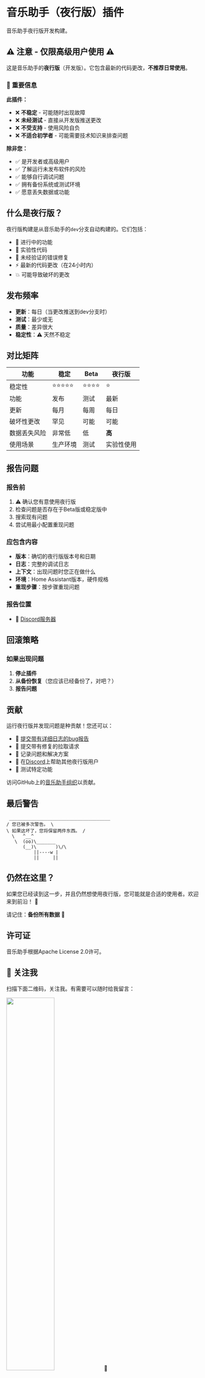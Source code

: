 # 音乐助手（夜行版）插件

音乐助手夜行版开发构建。

## ⚠️ 注意 - 仅限高级用户使用 ⚠️

这是音乐助手的**夜行版**（开发版）。它包含最新的代码更改，**不推荐日常使用**。

### 🔴 重要信息

**此插件：**

- ❌ **不稳定** - 可能随时出现故障
- ❌ **未经测试** - 直接从开发版推送更改
- ❌ **不受支持** - 使用风险自负
- ❌ **不适合初学者** - 可能需要技术知识来排查问题

**除非您：**

- ✅ 是开发者或高级用户
- ✅ 了解运行未发布软件的风险
- ✅ 能够自行调试问题
- ✅ 拥有备份系统或测试环境
- ✅ 愿意丢失数据或功能

## 什么是夜行版？

夜行版构建是从音乐助手的`dev`分支自动构建的。它们包括：

- 🚧 进行中的功能
- 🔬 实验性代码
- 🐛 未经验证的错误修复
- ⚡ 最新的代码更改（在24小时内）
- 💥 可能导致破坏的更改

## 发布频率

- **更新**：每日（当更改推送到dev分支时）
- **测试**：最少或无
- **质量**：差异很大
- **稳定性**：⚠️ 天然不稳定

## 对比矩阵

| 功能          | 稳定     | Beta     | 夜行版       |
| -------------- | -------- | -------- | ------------ |
| 稳定性        | ⭐⭐⭐⭐⭐ | ⭐⭐⭐⭐ | ⭐            |
| 功能          | 发布     | 测试    | 最新        |
| 更新          | 每月    | 每周    | 每日         |
| 破坏性更改    | 罕见     | 可能    | 可能        |
| 数据丢失风险   | 非常低   | 低      | **高**      |
| 使用场景      | 生产环境 | 测试    | 实验性使用  |

## 报告问题

### 报告前

1. ⚠️ 确认您有意使用夜行版
2. 检查问题是否存在于Beta版或稳定版中
3. 搜索现有问题
4. 尝试用最小配置重现问题

### 应包含内容

- **版本**：确切的夜行版版本号和日期
- **日志**：完整的调试日志
- **上下文**：出现问题时您正在做什么
- **环境**：Home Assistant版本，硬件规格
- **重现步骤**：按步骤重现问题

### 报告位置

- 💬 [Discord服务器](https://discord.gg/PZQ6RWbfeS)

## 回滚策略

### 如果出现问题

1. **停止插件**
2. **从备份恢复**（您应该已经备份了，对吧？）
3. **报告问题**

## 贡献

运行夜行版并发现问题是种贡献！您还可以：

- 🐛 [提交带有详细日志的bug报告](https://github.com/music-assistant/support)
- 🔧 提交带有修复的拉取请求
- 📝 记录问题和解决方案
- 💬 在[Discord](https://discord.gg/PZQ6RWbfeS)上帮助其他夜行版用户
- 🧪 测试特定功能

访问GitHub上的[音乐助手组织](https://github.com/music-assistant)以贡献。

## 最后警告

```
 _____________________________________
/ 您已被多次警告。 \
\ 如果这坏了，您将保留两件东西。 /
  \   ^__^
   \  (oo)\_______
      (__)\       )\/\
          ||----w |
          ||     ||
```

## 仍然在这里？

如果您已经读到这一步，并且仍然想使用夜行版，您可能就是合适的使用者。欢迎来到前沿！ 🚀

请记住：**备份所有数据** 💾

## 许可证

音乐助手根据Apache License 2.0许可。
## 📱 关注我

扫描下面二维码，关注我。有需要可以随时给我留言：

<img src="https://gitee.com/desmond_GT/hassio-addons/raw/main/WeChat_QRCode.png" width="50%" /> 📲

## ☕ 赞助支持

如果您觉得我花费大量时间维护这个库对您有帮助，欢迎请我喝杯奶茶，您的支持将是我持续改进的动力！

<div style="display: flex; justify-content: space-between;">
  <img src="https://gitee.com/desmond_GT/hassio-addons/raw/main/1_readme/Ali_Pay.jpg" height="350px" />
  <img src="https://gitee.com/desmond_GT/hassio-addons/raw/main/1_readme/WeChat_Pay.jpg" height="350px" />
</div> 💖

感谢您的支持与鼓励！
